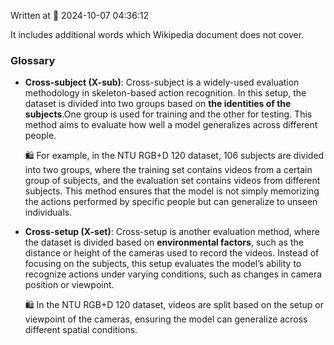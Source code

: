 Written at 📅 2024-10-07 04:36:12

It includes additional words which Wikipedia document does not cover.

### Glossary

- **Cross-subject (X-sub)**: 
  Cross-subject is a widely-used evaluation methodology in skeleton-based action recognition. In this setup, the dataset is divided into two groups based on **the identities of the subjects**.One group is used for training and the other for testing. This method aims to evaluate how well a model generalizes across different people.
  
  🛍️ For example, in the NTU RGB+D 120 dataset, 106 subjects are divided into two groups, where the training set contains videos from a certain group of subjects, and the evaluation set contains videos from different subjects. This method ensures that the model is not simply memorizing the actions performed by specific people but can generalize to unseen individuals.

- **Cross-setup (X-set)**: 
  Cross-setup is another evaluation method, where the dataset is divided based on **environmental factors**, such as the distance or height of the cameras used to record the videos. Instead of focusing on the subjects, this setup evaluates the model’s ability to recognize actions under varying conditions, such as changes in camera position or viewpoint.
  
  🛍️ In the NTU RGB+D 120 dataset, videos are split based on the setup or viewpoint of the cameras, ensuring the model can generalize across different spatial conditions.

